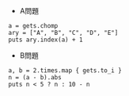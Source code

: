 - A問題
```
a = gets.chomp
ary = ["A", "B", "C", "D", "E"]
puts ary.index(a) + 1
```

- B問題
```
a, b = 2.times.map { gets.to_i }
n = (a - b).abs
puts n < 5 ? n : 10 - n
```

